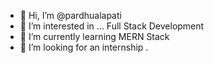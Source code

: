 - 👋 Hi, I’m @pardhualapati
- 👀 I’m interested in ... Full Stack Development
- 🌱 I’m currently learning MERN Stack
- 💞️ I’m looking for an internship .
<!---
pardhualapati/pardhualapati is a ✨ special ✨ repository because its `README.md` (this file) appears on your GitHub profile.
You can click the Preview link to take a look at your changes.
--->
